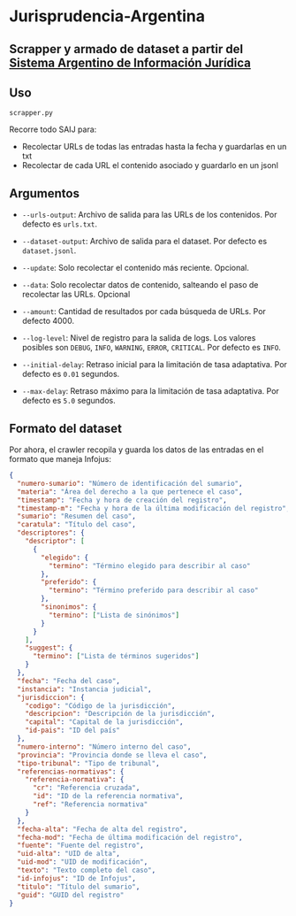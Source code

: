 # Jurisprudencia-Argentina
Scrapper y armado de dataset a partir del [Sistema Argentino de Información Jurídica](http://www.saij.gob.ar)
-

## Uso
```scrapper.py```

Recorre todo SAIJ para:
- Recolectar URLs de todas las entradas hasta la fecha y guardarlas en un txt
- Recolectar de cada URL el contenido asociado y guardarlo en un jsonl
## Argumentos

- `--urls-output`: Archivo de salida para las URLs de los contenidos. Por defecto es `urls.txt`.

- `--dataset-output`: Archivo de salida para el dataset. Por defecto es `dataset.jsonl`.

- `--update`: Solo recolectar el contenido más reciente. Opcional.

- `--data`: Solo recolectar datos de contenido, salteando el paso de recolectar las URLs. Opcional

- `--amount`: Cantidad de resultados por cada búsqueda de URLs. Por defecto 4000.

- `--log-level`: Nivel de registro para la salida de logs. Los valores posibles son `DEBUG`, `INFO`, `WARNING`, `ERROR`, `CRITICAL`. Por defecto es `INFO`.

- `--initial-delay`: Retraso inicial para la limitación de tasa adaptativa. Por defecto es `0.01` segundos.

- `--max-delay`: Retraso máximo para la limitación de tasa adaptativa. Por defecto es `5.0` segundos.

## Formato del dataset
Por ahora, el crawler recopila y guarda los datos de las entradas en el formato que maneja Infojus:
```json
{
  "numero-sumario": "Número de identificación del sumario",
  "materia": "Área del derecho a la que pertenece el caso",
  "timestamp": "Fecha y hora de creación del registro",
  "timestamp-m": "Fecha y hora de la última modificación del registro",
  "sumario": "Resumen del caso",
  "caratula": "Título del caso",
  "descriptores": {
    "descriptor": [
      {
        "elegido": {
          "termino": "Término elegido para describir al caso"
        },
        "preferido": {
          "termino": "Término preferido para describir al caso"
        },
        "sinonimos": {
          "termino": ["Lista de sinónimos"]
        }
      }
    ],
    "suggest": {
      "termino": ["Lista de términos sugeridos"]
    }
  },
  "fecha": "Fecha del caso",
  "instancia": "Instancia judicial",
  "jurisdiccion": {
    "codigo": "Código de la jurisdicción",
    "descripcion": "Descripción de la jurisdicción",
    "capital": "Capital de la jurisdicción",
    "id-pais": "ID del país"
  },
  "numero-interno": "Número interno del caso",
  "provincia": "Provincia donde se lleva el caso",
  "tipo-tribunal": "Tipo de tribunal",
  "referencias-normativas": {
    "referencia-normativa": {
      "cr": "Referencia cruzada",
      "id": "ID de la referencia normativa",
      "ref": "Referencia normativa"
    }
  },
  "fecha-alta": "Fecha de alta del registro",
  "fecha-mod": "Fecha de última modificación del registro",
  "fuente": "Fuente del registro",
  "uid-alta": "UID de alta",
  "uid-mod": "UID de modificación",
  "texto": "Texto completo del caso",
  "id-infojus": "ID de Infojus",
  "titulo": "Título del sumario",
  "guid": "GUID del registro"
}
```